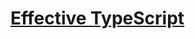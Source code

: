 # [Effective TypeScript](https://learning.oreilly.com/library/view/effective-typescript/9781492053736/)

